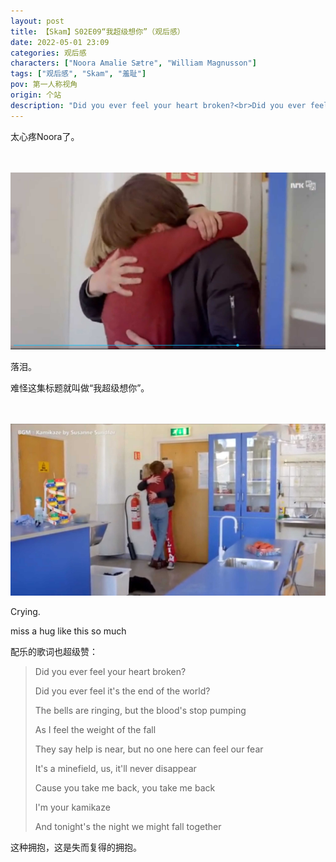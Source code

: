 ```yaml
---
layout: post
title: 【Skam】S02E09“我超级想你”（观后感）
date: 2022-05-01 23:09
categories: 观后感
characters: ["Noora Amalie Sætre", "William Magnusson"]
tags: ["观后感", "Skam", "羞耻"]
pov: 第一人称视角
origin: 个站
description: "Did you ever feel your heart broken?<br>Did you ever feel it's the end of the world?<br>The bells are ringing, but the blood's stop pumping<br>As I feel the weight of the fall<br>They say help is near, but no one here can feel our fear<br>It's a minefield, us, it'll never disappear<br>Cause you take me back, you take me back<br>I'm your kamikaze<br>And tonight's the night we might fall together"
---
```


太心疼Noora了。

<br><br>
![9-1](/assets/images/Skam/Skam2/Skam2-9-1.png)
<br>

落泪。

难怪这集标题就叫做“我超级想你”。

<br><br>
![9-2](/assets/images/Skam/Skam2/Skam2-9-2.png)
<br>

Crying.

miss a hug like this so much

配乐的歌词也超级赞：

> Did you ever feel your heart broken?
> 
> Did you ever feel it's the end of the world?
> 
> The bells are ringing, but the blood's stop pumping
> 
> As I feel the weight of the fall
> 
> They say help is near, but no one here can feel our fear
> 
> It's a minefield, us, it'll never disappear
> 
> Cause you take me back, you take me back
> 
> I'm your kamikaze
> 
> And tonight's the night we might fall together

这种拥抱，这是失而复得的拥抱。
